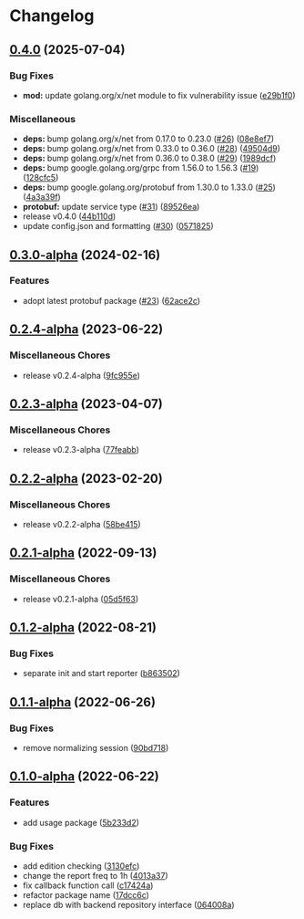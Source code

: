# Changelog

## [0.4.0](https://github.com/instill-ai/usage-client/compare/v0.3.0-alpha...v0.4.0) (2025-07-04)


### Bug Fixes

* **mod:** update golang.org/x/net module to fix vulnerability issue ([e29b1f0](https://github.com/instill-ai/usage-client/commit/e29b1f01a52e779c8aac5bb74e629e5585deaf39))


### Miscellaneous

* **deps:** bump golang.org/x/net from 0.17.0 to 0.23.0 ([#26](https://github.com/instill-ai/usage-client/issues/26)) ([08e8ef7](https://github.com/instill-ai/usage-client/commit/08e8ef774f38fcb3c03de8a77f5450f55db8dd8a))
* **deps:** bump golang.org/x/net from 0.33.0 to 0.36.0 ([#28](https://github.com/instill-ai/usage-client/issues/28)) ([49504d9](https://github.com/instill-ai/usage-client/commit/49504d982f187756394fffebd7e77c855b394939))
* **deps:** bump golang.org/x/net from 0.36.0 to 0.38.0 ([#29](https://github.com/instill-ai/usage-client/issues/29)) ([1989dcf](https://github.com/instill-ai/usage-client/commit/1989dcf7cfb55857d7525e8edba9179a5ebcb69a))
* **deps:** bump google.golang.org/grpc from 1.56.0 to 1.56.3 ([#19](https://github.com/instill-ai/usage-client/issues/19)) ([128cfc5](https://github.com/instill-ai/usage-client/commit/128cfc5ddca339700a58d73a4979be92630b7efc))
* **deps:** bump google.golang.org/protobuf from 1.30.0 to 1.33.0 ([#25](https://github.com/instill-ai/usage-client/issues/25)) ([4a3a39f](https://github.com/instill-ai/usage-client/commit/4a3a39f2fd614f44e4556afded4f40ab925b7369))
* **protobuf:** update service type ([#31](https://github.com/instill-ai/usage-client/issues/31)) ([89526ea](https://github.com/instill-ai/usage-client/commit/89526ea95ca7f4fa7ec60ac3999a8ad4e40ed0c4))
* release v0.4.0 ([44b110d](https://github.com/instill-ai/usage-client/commit/44b110d8317b4a1c2bf08fd7e1ad4f1e75a1d88a))
* update config.json and formatting ([#30](https://github.com/instill-ai/usage-client/issues/30)) ([0571825](https://github.com/instill-ai/usage-client/commit/057182528ad69416fc3f5b2d5b47b8b3a5308566))

## [0.3.0-alpha](https://github.com/instill-ai/usage-client/compare/v0.2.4-alpha...v0.3.0-alpha) (2024-02-16)


### Features

* adopt latest protobuf package ([#23](https://github.com/instill-ai/usage-client/issues/23)) ([62ace2c](https://github.com/instill-ai/usage-client/commit/62ace2cbc15518c9eb0e95215bb7ff6ba701a1c8))

## [0.2.4-alpha](https://github.com/instill-ai/usage-client/compare/v0.2.3-alpha...v0.2.4-alpha) (2023-06-22)


### Miscellaneous Chores

* release v0.2.4-alpha ([9fc955e](https://github.com/instill-ai/usage-client/commit/9fc955e1cd4dabcc4f2e3af40572d8c6fd7dd4f4))

## [0.2.3-alpha](https://github.com/instill-ai/usage-client/compare/v0.2.2-alpha...v0.2.3-alpha) (2023-04-07)


### Miscellaneous Chores

* release v0.2.3-alpha ([77feabb](https://github.com/instill-ai/usage-client/commit/77feabbb897a22de3030adc2b1d347ad0bc17b06))

## [0.2.2-alpha](https://github.com/instill-ai/usage-client/compare/v0.2.1-alpha...v0.2.2-alpha) (2023-02-20)


### Miscellaneous Chores

* release v0.2.2-alpha ([58be415](https://github.com/instill-ai/usage-client/commit/58be415ba729573e875764b298e81d5ffbd48a80))

## [0.2.1-alpha](https://github.com/instill-ai/usage-client/compare/v0.1.2-alpha...v0.2.1-alpha) (2022-09-13)


### Miscellaneous Chores

* release v0.2.1-alpha ([05d5f63](https://github.com/instill-ai/usage-client/commit/05d5f638f2eb632e18435260bc40ca16cc4e5ace))

## [0.1.2-alpha](https://github.com/instill-ai/usage-client/compare/v0.1.1-alpha...v0.1.2-alpha) (2022-08-21)


### Bug Fixes

* separate init and start reporter ([b863502](https://github.com/instill-ai/usage-client/commit/b8635029d06ce812feaf3e32c2dc3439b4d59540))

## [0.1.1-alpha](https://github.com/instill-ai/usage-client/compare/v0.1.0-alpha...v0.1.1-alpha) (2022-06-26)


### Bug Fixes

* remove normalizing session ([90bd718](https://github.com/instill-ai/usage-client/commit/90bd71834fddb9ad4f3b122da5b12b4f69db8382))

## [0.1.0-alpha](https://github.com/instill-ai/usage-client/compare/v0.0.0-alpha...v0.1.0-alpha) (2022-06-22)


### Features

* add usage package ([5b233d2](https://github.com/instill-ai/usage-client/commit/5b233d2747eb7981167e7f18728052f01eae4055))


### Bug Fixes

* add edition checking ([3130efc](https://github.com/instill-ai/usage-client/commit/3130efc502aba0167eee59b9b27fd2c2c649429b))
* change the report freq to 1h ([4013a37](https://github.com/instill-ai/usage-client/commit/4013a3777d9f3d0e8db1929addde907c90adefb8))
* fix callback function call ([c17424a](https://github.com/instill-ai/usage-client/commit/c17424a565e463c882c4a64a390564840bd863ca))
* refactor package name ([17dcc6c](https://github.com/instill-ai/usage-client/commit/17dcc6ca283e27904f70c6fd7230551c6eb0bdde))
* replace db with backend repository interface ([064008a](https://github.com/instill-ai/usage-client/commit/064008af9dc5c1bbda3df5b0c37efad8f192fd60))
